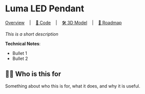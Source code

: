 # Luma LED Pendant

<u>Overview</u> &nbsp;&nbsp;&nbsp;|&nbsp;&nbsp;&nbsp; [🧭 Code](./documentation/code.md) &nbsp;&nbsp;&nbsp;|&nbsp;&nbsp;&nbsp; [🛠️ 3D Model](./documentation/3dmodel.md) &nbsp;&nbsp;&nbsp;|&nbsp;&nbsp;&nbsp; [🔮 Roadmap](./documentation/roadmap.md)

*This is a short description*

**Technical Notes**:
- Bullet 1
- Bullet 2


## 🙋‍♂️ Who is this for

Something about who this is for, what it does, and why it is useful.